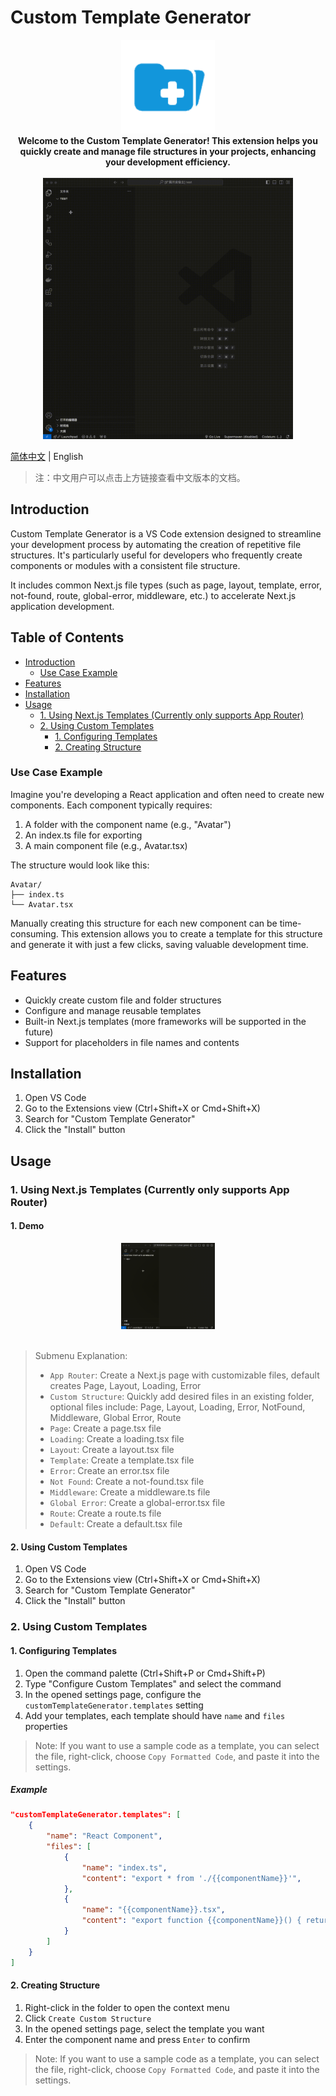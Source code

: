 # Custom Template Generator

<div align="center">
    <img src="https://github.com/yuhang1995/custom-template-generator/raw/HEAD/assets/logo.png" alt="Logo" width="150" />
</div>

<div align="center">
    <strong>Welcome to the Custom Template Generator! This extension helps you quickly create and manage file structures in your projects, enhancing your development efficiency.</strong>
</div>

<br>

<div align="center">
    <img src="https://github.com/yuhang1995/custom-template-generator/raw/HEAD/assets/demo.gif" alt="Demo" width="400" />
</div>

[简体中文](README.zh-CN.md) | English

> 注：中文用户可以点击上方链接查看中文版本的文档。

## Introduction

Custom Template Generator is a VS Code extension designed to streamline your development process by automating the creation of repetitive file structures. It's particularly useful for developers who frequently create components or modules with a consistent file structure.

It includes common Next.js file types (such as page, layout, template, error, not-found, route, global-error, middleware, etc.) to accelerate Next.js application development.

## Table of Contents

- [Introduction](#introduction)
  - [Use Case Example](#use-case-example)
- [Features](#features)
- [Installation](#installation)
- [Usage](#usage)
  - [1. Using Next.js Templates (Currently only supports App Router)](#1-using-nextjs-templates-currently-only-supports-app-router)
  - [2. Using Custom Templates](#2-using-custom-templates)
    - [1. Configuring Templates](#1-configuring-templates)
    - [2. Creating Structure](#2-creating-structure)

### Use Case Example

Imagine you're developing a React application and often need to create new components. Each component typically requires:

1. A folder with the component name (e.g., "Avatar")
2. An index.ts file for exporting
3. A main component file (e.g., Avatar.tsx)

The structure would look like this:

```
Avatar/
├── index.ts
└── Avatar.tsx
```

Manually creating this structure for each new component can be time-consuming. This extension allows you to create a template for this structure and generate it with just a few clicks, saving valuable development time.

## Features

- Quickly create custom file and folder structures
- Configure and manage reusable templates
- Built-in Next.js templates (more frameworks will be supported in the future)
- Support for placeholders in file names and contents

## Installation

1. Open VS Code
2. Go to the Extensions view (Ctrl+Shift+X or Cmd+Shift+X)
3. Search for "Custom Template Generator"
4. Click the "Install" button

## Usage

### 1. Using Next.js Templates (Currently only supports App Router)

#### 1. Demo

<div align="center">
    <img src="https://github.com/yuhang1995/custom-template-generator/raw/HEAD/assets/nextjs-demo.gif" alt="Logo" width="150" />
</div>

<br>

> Submenu Explanation:
> 
> - `App Router`: Create a Next.js page with customizable files, default creates Page, Layout, Loading, Error
> - `Custom Structure`: Quickly add desired files in an existing folder, optional files include: Page, Layout, Loading, Error, NotFound, Middleware, Global Error, Route
> - `Page`: Create a page.tsx file
> - `Loading`: Create a loading.tsx file
> - `Layout`: Create a layout.tsx file
> - `Template`: Create a template.tsx file
> - `Error`: Create an error.tsx file
> - `Not Found`: Create a not-found.tsx file
> - `Middleware`: Create a middleware.ts file
> - `Global Error`: Create a global-error.tsx file
> - `Route`: Create a route.ts file
> - `Default`: Create a default.tsx file

#### 2. Using Custom Templates

1. Open VS Code
2. Go to the Extensions view (Ctrl+Shift+X or Cmd+Shift+X)
3. Search for "Custom Template Generator"
4. Click the "Install" button

### 2. Using Custom Templates

#### 1. Configuring Templates

1. Open the command palette (Ctrl+Shift+P or Cmd+Shift+P)
2. Type "Configure Custom Templates" and select the command
3. In the opened settings page, configure the `customTemplateGenerator.templates` setting
4. Add your templates, each template should have `name` and `files` properties

> Note: If you want to use a sample code as a template, you can select the file, right-click, choose `Copy Formatted Code`, and paste it into the settings.

##### Example

```json
"customTemplateGenerator.templates": [
    {
        "name": "React Component",
        "files": [
            {
                "name": "index.ts",
                "content": "export * from './{{componentName}}'",
            },
            {
                "name": "{{componentName}}.tsx",
                "content": "export function {{componentName}}() { return <div /> }"
            }
        ]
    }
]
```

#### 2. Creating Structure

1. Right-click in the folder to open the context menu
2. Click `Create Custom Structure`
3. In the opened settings page, select the template you want
4. Enter the component name and press `Enter` to confirm

> Note: If you want to use a sample code as a template, you can select the file, right-click, choose `Copy Formatted Code`, and paste it into the settings.